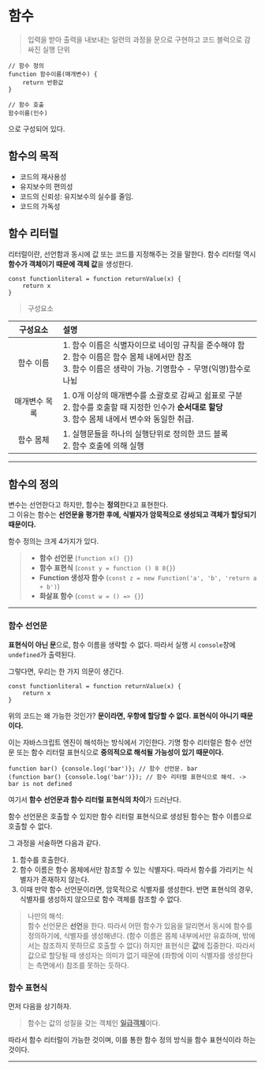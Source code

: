 # **함수**

> 입력을 받아 출력을 내보내는 일련의 과정을 문으로 구현하고 코드 블럭으로 감싸진 실행 단위

```
// 함수 정의
function 함수이름(매개변수) {
    return 반환값
}

// 함수 호출
함수이름(인수)
```

으로 구성되어 있다.

## **함수의 목적**

- 코드의 재사용성
- 유지보수의 편의성
- 코드의 신뢰성: 유지보수의 실수를 줄임.
- 코드의 가독성

## **함수 리터럴**

리터럴이란, 선언함과 동시에 값 또는 코드를 지정해주는 것을 말한다. 함수 리터럴 역시 **함수가 객체이기 때문에 객체 값**을 생성한다.

```
const functionliteral = function returnValue(x) {
    return x
}
```

> 구성요소

|   구성요소    | 설명                                                                                                                                                              |
| :-----------: | :---------------------------------------------------------------------------------------------------------------------------------------------------------------- |
|   함수 이름   | 1. 함수 이름은 식별자이므로 네이밍 규칙을 준수해야 함</br>2. 함수 이름은 함수 몸체 내에서만 참조</br>3. 함수 이름은 생략이 가능. 기명함수 - 무명(익명)함수로 나뉨 |
| 매개변수 목록 | 1. 0개 이상의 매개변수를 소괄호로 감싸고 쉼표로 구분</br>2. 함수를 호출할 때 지정한 인수가 **순서대로 할당**</br>3. 함수 몸체 내에서 변수와 동일한 취급.          |
|   함수 몸체   | 1. 실행문들을 하나의 실행단위로 정의한 코드 블록</br> 2. 함수 호출에 의해 실행                                                                                    |

---

## **함수의 정의**

변수는 선언한다고 하지만, 함수는 **정의**한다고 표현한다.  
그 이유는 함수는 **선언문을 평가한 후에, 식별자가 암묵적으로 생성되고 객체가 할당되기 때문이다.**

함수 정의는 크게 4가지가 있다.

> - **함수 선언문** (`function x() {}`)
> - **함수 표현식** (`const y = function () 8 8{}`)
> - **Function 생성자 함수** (`const z = new Function('a', 'b', 'return a + b')`)
> - **화살표 함수** (`const w = () => {}`)

---

### **함수 선언문**

**표현식이 아닌 문**으로, 함수 이름을 생략할 수 없다. 따라서 실행 시 `console`창에 `undefined`가 출력된다.

그렇다면, 우리는 한 가지 의문이 생긴다.

```
const functionliteral = function returnValue(x) {
    return x
}
```

위의 코드는 왜 가능한 것인가?
**문이라면, 우항에 할당할 수 없다. 표현식이 아니기 때문이다.**

이는 자바스크립트 엔진이 해석하는 방식에서 기인한다.
기명 함수 리터럴은 함수 선언문 또는 함수 리터럴 표현식으로 **중의적으로 해석될 가능성이 있기 때문이다.**

```
function bar() {console.log('bar')}; // 함수 선언문. bar
(function bar() {console.log('bar')}); // 함수 리터럴 표현식으로 해석. -> bar is not defined
```

여기서 **함수 선언문과 함수 리터럴 표현식의 차이**가 드러난다.

함수 선언문은 호출할 수 있지만 함수 리터럴 표현식으로 생성된 함수는 함수 이름으로 호출할 수 없다.

그 과정을 서술하면 다음과 같다.

1. 함수를 호출한다.
2. 함수 이름은 함수 몸체에서만 참조할 수 있는 식별자다. 따라서 함수를 가리키는 식별자가 존재하지 않는다.
3. 이때 만약 함수 선언문이라면, 암묵적으로 식별자를 생성한다. 반면 표현식의 경우, 식별자를 생성하지 않으므로 함수 객체를 참조할 수 없다.

> 나만의 해석:  
> 함수 선언문은 **선언**을 한다. 따라서 어떤 함수가 있음을 알리면서 동시에 함수를 정의하기에, 식별자를 생성해낸다. (함수 이름은 몸체 내부에서만 유효하며, 밖에서는 참조하지 못하므로 호출할 수 없다)
> 하지만 표현식은 **값**에 집중한다. 따라서 값으로 할당될 때 생성자는 의미가 없기 때문에 (좌항에 이미 식별자를 생성한다는 측면에서) 참조를 못하는 듯하다.

### **함수 표현식**

먼저 다음을 상기하자.

> 함수는 값의 성질을 갖는 객체인 <u>**일급객체**</u>이다.

따라서 함수 리터럴이 가능한 것이며, 이를 통한 함수 정의 방식을 함수 표현식이라 하는 것이다.

---
